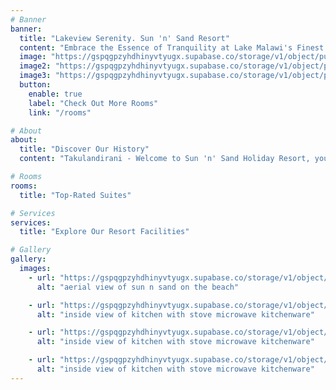 ```yaml
---
# Banner
banner:
  title: "Lakeview Serenity. Sun 'n' Sand Resort"
  content: "Embrace the Essence of Tranquility at Lake Malawi's Finest Hotel. Sun 'n' Sand Resort Beckons You to Unwind in Unrivaled Luxury and Serenity."
  image: "https://gspqgpzyhdhinyvtyugx.supabase.co/storage/v1/object/public/images/homePage/room_surrounded_by_palm_trees.jpg?t=2024-01-08T09%3A11%3A28.805Z"
  image2: "https://gspqgpzyhdhinyvtyugx.supabase.co/storage/v1/object/public/images/homePage/view-of-sun-setting-on-the-beach.jpg"
  image3: "https://gspqgpzyhdhinyvtyugx.supabase.co/storage/v1/object/public/images/homePage/drone-view-of-pool-area.jpg?t=2024-02-07T17%3A55%3A28.994Z"
  button:
    enable: true
    label: "Check Out More Rooms"
    link: "/rooms"

# About
about:
  title: "Discover Our History"
  content: "Takulandirani - Welcome to Sun 'n' Sand Holiday Resort, your haven for affordable luxury and premier hospitality in Mangochi, Malawi. Founded in 1992 by Mr. Abdul Rashid Suleman, Chairman of Siku Group Of Companies, our beachfront hotel boasts 282 spacious rooms. Revel in the pure well-being of our Olympic-sized swimming pool and chic conference rooms. From our humble start with six cottages, we've blossomed into one of the largest resorts on the southern lakeshore of Lake Malawi. Immerse yourself in an unforgettable experience, where each moment becomes a celebration of affordable luxury and genuine hospitality."

# Rooms
rooms:
  title: "Top-Rated Suites"

# Services
services:
  title: "Explore Our Resort Facilities"

# Gallery
gallery:
  images:
    - url: "https://gspqgpzyhdhinyvtyugx.supabase.co/storage/v1/object/public/images/galleryPage/aerial-view-of-sun-n-sand-on-the-beach.jpg?t=2024-02-08T14%3A40%3A59.527Z"
      alt: "aerial view of sun n sand on the beach"

    - url: "https://gspqgpzyhdhinyvtyugx.supabase.co/storage/v1/object/public/images/roomsPage/selfCateringChalets/inside-view-of-kitchen-with-stove-microwave-kitchenware.jpg?t=2024-02-02T20%3A23%3A22.866Z"
      alt: "inside view of kitchen with stove microwave kitchenware"

    - url: "https://gspqgpzyhdhinyvtyugx.supabase.co/storage/v1/object/public/images/roomsPage/selfCateringChalets/inside-view-of-kitchen-with-stove-microwave-kitchenware.jpg?t=2024-02-02T20%3A23%3A22.866Z"
      alt: "inside view of kitchen with stove microwave kitchenware"

    - url: "https://gspqgpzyhdhinyvtyugx.supabase.co/storage/v1/object/public/images/roomsPage/selfCateringChalets/inside-view-of-kitchen-with-stove-microwave-kitchenware.jpg?t=2024-02-02T20%3A23%3A22.866Z"
      alt: "inside view of kitchen with stove microwave kitchenware"
---
```

